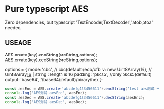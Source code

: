 # Pure typescript AES

Zero dependencies, but typescript 'TextEncoder,TextDecoder','atob,btoa' needed.

## USEAGE

AES.create(key).encString(srcString,options);
AES.create(key).decString(srcString,options);

options = {
    mode: 'cbc', // cbc(default)/ecb/cfb
    iv: new Uint8Array(16), // Uint8Array[16](default) | string : length is 16
    padding: 'pkcs5', //only pkcs5(default)
    output: 'base64', //base64(default)/binary/hex
};

```javascript
const aesEnc = AES.create('abcdefg123456611').encString('test aes测试 一下。 有没有',{'mode':'cbc','iv':new Uint8Array(16),'output': 'base64'});
console.log('AES测试 aesEnc', aesEnc);
const aesDec = AES.create('abcdefg123456611').decString(aesEnc);
console.log('AES测试 aesDec', aesDec);
```

